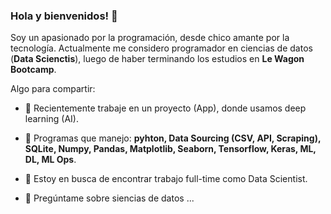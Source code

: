 ### Hola y bienvenidos! 👋

Soy un apasionado por la programación, desde chico amante por la tecnología.
Actualmente me considero programador en ciencias de datos (**Data Scienctis**), luego de haber terminando los estudios en **Le Wagon Bootcamp**. 

Algo para compartir:

- 🔭 Recientemente trabaje en un proyecto (App), donde usamos deep learning (AI).
  
- 🌱 Programas que manejo: **pyhton, Data Sourcing (CSV, API, Scraping), SQLite, Numpy, Pandas, Matplotlib, Seaborn, Tensorflow, Keras, ML, DL, ML Ops**.
  
- 👯 Estoy en busca de encontrar trabajo full-time como Data Scientist.
  
- 💬 Pregúntame sobre siencias de datos ...


